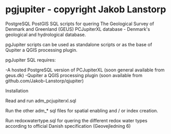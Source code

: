 # pgjupiter - copyright Jakob Lanstorp

PostgreSQL PostGIS SQL scripts for quering The Geological Survey of Denmark and Greenland (GEUS) PCJupiterXL database - Denmark's geological and hydrological database.

pgJupiter scripts can be used as standalone scripts or as the base of Qupiter a QGIS processing plugin.

pgJupiter SQL requires:

  -A hosted PostgreSQL version of PCJupiterXL (soon general available from geus.dk) 
  -Qupiter a QGIS processing plugin (soon available from github.com/Jakob-Lanstorp/qjupiter)

Installation

Read and run adm_pcjupiterxl.sql

Run the other adm_* sql files for spatial enabling and / or index creation.

Run redoxwatertype.sql for quering the different redox water types according to official Danish specification (Geovejledning 6)
